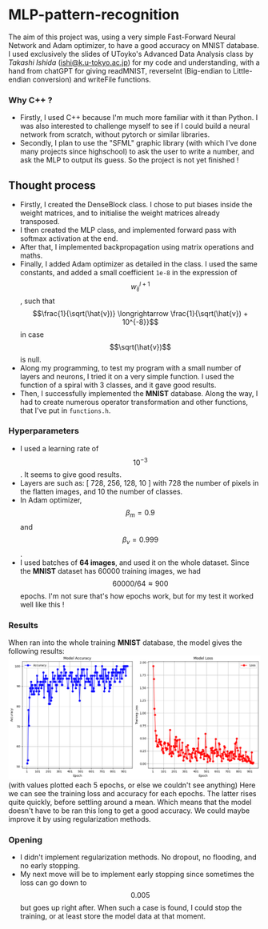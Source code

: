 # MLP-pattern-recognition
The aim of this project was, using a very simple Fast-Forward Neural Network and Adam optimizer, to have a good accuracy on MNIST database.
I used exclusively the slides of UToyko's Advanced Data Analysis class by *Takashi Ishida* (ishi@k.u-tokyo.ac.jp) for my code and understanding, with a hand from chatGPT for giving readMNIST, reverseInt (Big-endian to Little-endian conversion) and writeFile functions.

### Why C++ ?
- Firstly, I used C++ because I'm much more familiar with it than Python. I was also interested to challenge myself to see if I could build a neural network from scratch, without pytorch or similar libraries.
- Secondly, I plan to use the "SFML" graphic library (with which I've done many projects since highschool) to ask the user to write a number, and ask the MLP to output its guess. So the project is not yet finished !

## Thought process
- Firstly, I created the DenseBlock class. I chose to put biases inside the weight matrices, and to initialise the weight matrices already transposed.
- I then created the MLP class, and implemented forward pass with softmax activation at the end.
- After that, I implemented backpropagation using matrix operations and maths.
- Finally, I added Adam optimizer as detailed in the class. I used the same constants, and added a small coefficient ```1e-8``` in the expression of $$w_{ij}^{l+1}$$, such that $$\frac{1}{\sqrt(\hat{v})} \longrightarrow \frac{1}{\sqrt(\hat{v}) + 10^{-8}}$$ in case $$\sqrt(\hat{v})$$ is null.
- Along my programming, to test my program with a small number of layers and neurons, I tried it on a very simple function. I used the function of a spiral with 3 classes, and it gave good results.
- Then, I successfully implemented the **MNIST** database.
Along the way, I had to create numerous operator transformation and other functions, that I've put in ```functions.h```.

### Hyperparameters
- I used a learning rate of $$10^{-3}$$. It seems to give good results.
- Layers are such as: [ 728, 256, 128, 10 ] with 728 the number of pixels in the flatten images, and 10 the number of classes.
- In Adam optimizer, $$\beta_m = 0.9$$ and $$\beta_v = 0.999$$.
- I used batches of **64 images**, and used it on the whole dataset. Since the **MNIST** dataset has 60000 training images, we had $$60000/64 \approx 900$$ epochs. I'm not sure that's how epochs work, but for my test it worked well like this !

### Results
When ran into the whole training **MNIST** database, the model gives the following results:
![output](output.png)
(with values plotted each 5 epochs, or else we couldn't see anything)
Here we can see the training loss and accuracy for each epochs. The latter rises quite quickly, before settling around a mean. Which means that the model doesn't have to be ran this long to get a good accuracy. We could maybe improve it by using regularization methods.

### Opening
- I didn't implement regularization methods. No dropout, no flooding, and no early stopping.
- My next move will be to implement early stopping since sometimes the loss can go down to $$0.005$$ but goes up right after. When such a case is found, I could stop the training, or at least store the model data at that moment.